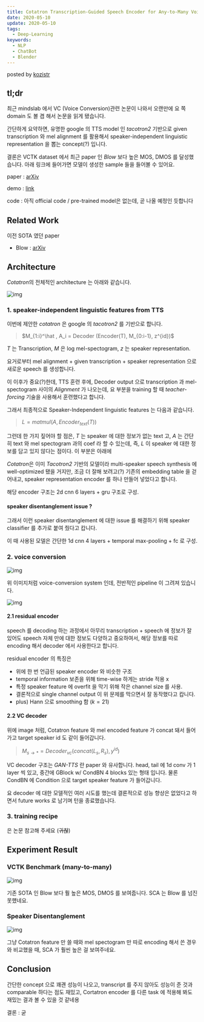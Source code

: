 ```yaml
---
title: Cotatron Transcription-Guided Speech Encoder for Any-to-Many Voice Conversion without Parallel Data
date: 2020-05-10
update: 2020-05-10
tags:
  - Deep-Learning
keywords:
  - NLP  
  - ChatBot
  - Blender
---
```


posted by [kozistr](http://kozistr.tech)

## tl;dr

최근 mindslab 에서 VC (Voice Conversion)관련 논문이 나와서 오랜만에 요 쪽 domain 도 볼 겸 해서 논문을 읽게 됐습니다.

간단하게 요약하면, 유명한 google 의 TTS model 인 *tacotron2* 기반으로 given transcription 와 mel alignment 를 활용해서 speaker-independent linguistic representation 을 뽑는 concept(?) 입니다.

결론은 VCTK dataset 에서 최근 paper 인 *Blow* 보다 높은 MOS, DMOS 를 달성했습니다. 아래 링크에 들어가면 모델이 생성한 sample 들을 들어볼 수 있어요.

paper : [arXiv](https://arxiv.org/pdf/2005.03295.pdf)

demo : [link](https://mindslab-ai.github.io/cotatron/)

code : 아직 official code / pre-trained model은 없는데, 곧 나올 예정인 듯합니다

## Related Work

이전 SOTA 였던 paper

* Blow : [arXiv](https://arxiv.org/pdf/1906.00794.pdf)

## Architecture

*Cotatron*의 전체적인 architecture 는 아래와 같습니다.

![img](cotatron-architecture.png)

### 1. speaker-independent linguistic features from TTS

이번에 제안한 *cotatron* 은 google 의 *tacotron2* 를 기반으로 합니다. 

> $M_{1:i}^\hat , A_i = Decoder (Encoder(T), M_{0:i-1}, z^{id})$

*T* 는 Transcription, *M* 은 log mel-spectogram, *z* 는 speaker representation.

요거로부터 mel alignment + given transcription + speaker representation 으로 새로운 speech 를 생성합니다.

이 이후가 중요(?)한데, TTS 훈련 후에, 
Decoder output 으로 transcription 과 mel-spectogram 사이의 *Alignment* 가 나오는데, 요 부분을 training 할 때 *teacher-forcing* 기술을 사용해서 훈련했다고 합니다.

그래서 최종적으로 Speaker-Independent linguistic features 는 다음과 같습니다.

> $L = matmul(A, Encoder_{text}(T))$

그런데 한 가지 짚어야 할 점은, 
*T* 는 speaker 에 대한 정보가 없는 text 고, 
*A* 는 간단히 text 와 mel spectogram 과의 coef 라 할 수 있는데,
즉, *L* 이 speaker 에 대한 정보를 담고 있지 않다는 점이다. 이 부분은 아래에

*Cotatron*은 이미 *Tacotron2* 기반의 모델이라 multi-speaker speech synthesis 에 well-optimized 됐을 거지만,
조금 더 잘해 보려고(?) 기존의 embedding table 을 걷어내고, speaker representation encoder 를 하나 만들어 넣었다고 합니다.

해당 encoder 구조는 2d cnn 6 layers + gru 구조로 구성.

#### speaker disentanglement issue ?

그래서 이런 speaker disentanglement 에 대한 issue 를 해결하기 위해 speaker classifier 를 추가로 붙여 줬다고 캅니다.

이 때 사용된 모델은 간단한 1d cnn 4 layers + temporal max-pooling + fc 로 구성.

### 2. voice conversion

![img](voice-conversion-system.png)

위 이미지처럼 voice-conversion system 인데, 전반적인 pipeline 이 그려져 있습니다.

![img](residual_encoder_vc_decoder.png)

#### 2.1 residual encoder

speech 를 decoding 하는 과정에서 아무리 transcription + speech 에 정보가 잘 있어도 speech 자체 만에 대한 정보도 다양하고 중요하여서,
해당 정보를 따로 encoding 해서 decoder 에서 사용한다고 합니다.

residual encoder 의 특징은 

* 위에 한 번 언급된 speaker encoder 와 비슷한 구조
* temporal information 보존을 위해 time-wise 하게는 stride 적용 x
* 특정 speaker feature 에 overfit 을 막기 위해 작은 channel size 를 사용. 
* 결론적으로 single channel output 이 위 문제를 막으면서 잘 동작했다고 캅니다.
* plus) Hann 으로 smoothing 함 ($k = 21$)

#### 2.2 VC decoder

위에 image 처럼, Cotatron feature 와 mel encoded feature 가 concat 돼서 들어가고 target speaker id 도 같이 들어갑니다.

> $M_{s \to *} = Decoder_{vc} (concat(L_s, R_s), y^{id})$

VC decoder 구조는 *GAN-TTS* 란 paper 와 유사합니다. head, tail 에 1d conv 가 1 layer 씩 있고, 중간에 GBlock w/ CondBN 4 blocks 있는 형태 입니다.
물론 CondBN 에 Condition 으로 target speaker feature 가 들어갑니다.

요 decoder 에 대한 모델적인 여러 시도를 했는데 결론적으로 성능 향상은 없었다고 하면서 future works 로 남기며 턴을 종료했습니다.

### 3. training recipe

은 논문 참고해 주세요 (~~귀찮~~)

## Experiment Result

### VCTK Benchmark (many-to-many)

![img](vctk_benchmark.png)

기존 SOTA 인 Blow 보다 훨 높은 MOS, DMOS 를 보여줍니다. SCA 는 Blow 를 넘진 못헀네요.

### Speaker Disentanglement

![img](degree_of_speaker_disentanglement.png)

그냥 Cotatron feature 만 쓸 때와 mel spectogram 만 따로 encoding 해서 쓴 경우와 비교했을 때,
SCA 가 훨씬 높은 걸 보여주네요.

## Conclusion

간단한 concept 으로 꽤괜 성능이 나오고,
transcript 를 주지 않아도 성능이 준 것과 comparable 하다는 점도 재밌고, 
Cortatron encoder 를 다른 task 에 적용해 봐도 재밌는 결과 볼 수 있을 것 같네용

결론 : 굳
